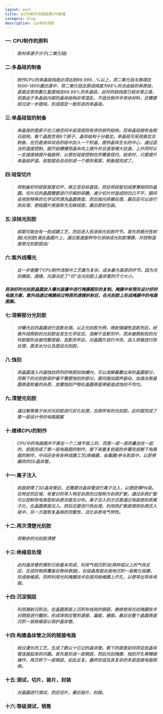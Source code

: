 ```yaml
---
layout: post
title: 从CPU制作流程窥探CPU原理
category: blog
description: cpu制作流程
---
```


### 一: CPU制作的原料
>##### 取材来源于沙子(二氧化硅)

### 二:多晶硅的制备
>##### 制作CPU的单晶硅纯度必须达到99.999...%以上，将二氧化硅与焦煤在1600-1800摄氏度中，将二氧化硅还原成纯度为98%的冶金级的单质硅，紧接这使用氯化氢提纯处99.99%的多晶硅，此时的硅纯度已经非常之高，但是由于多晶硅内部的晶体结构非常混乱，不适合制作半导体材料，还需要经过进一步提纯，形成固定一致形态的单晶硅。

### 三:单晶硅锭的制备
>##### 单晶指的是原子在三维空间中呈现规则有序的排列结构，而单晶硅拥有金刚石结构，每个晶胞含有8个原子，晶体结构十分稳定。单晶硅可采用直拉法制备，在仍是液体状态的硅中加入一个籽晶，提供晶体生长的中心，通过适当的温度控制，就开始慢慢将晶体向上提升并且逐渐增大拉速，上升同时以一定速度绕提升轴旋转，以便在硅锭控制在所需直径内，结束时，只要提升单晶硅炉温，硅锭就会自动形成一个锥形尾部，制备就完成了。

### 四:硅锭切片
>##### 将制备好的硅锭首尾切平，修正至目标直径，然后将硅锭切成厚薄相同的晶圆。切片后的晶圆需要进行仔细的研磨，减少切片时造成的凹凸不平，期间会用到特殊的化学试剂清洗晶圆表面，然后抛光研磨处理，最后还可以进行热处理，使硅圆片表面称为无缺线层，最后密封包装。

### 五:涂抹光刻胶
>##### 前期可能会有一些成膜工艺，然后进入到涂抹光刻胶环节。首先将感光性树脂(光刻胶)滴在晶圆片上，通过高速旋转均匀涂抹成光刻胶薄膜，并控制温度使光刻胶固话/

### 六:紫外线曝光
>##### 这一步是整个CPU制作流程中工艺最为复杂，成本最为高昂的环节。因为光刻模板，透镜，光源决定了"印"在光刻胶上晶体管的尺寸大小。
##### 将涂好的光刻胶晶圆放入曝光装置中进行掩膜图形的复制。掩膜中有预先设计好的电路方案，紫外线透过掩膜经过特质的透镜折射后，在光刻胶上形成掩膜中的电路图案。

### 七:溶解部分光刻胶
>##### 对曝光后的晶圆进行显影处理。以正光刻胶为例，喷射强碱性显影剂后，经紫外线照射的光刻胶会发生化学反应，溶解于显影剂中，而未被照射到的光科胶图形会被完整保留。显影完毕后，对晶圆片进行冲洗，送入烘箱进行热处理，蒸发水分以及固话光刻胶。

### 八:蚀刻
>##### 将晶圆浸入内涵蚀刻药剂的特质刻蚀槽内，可以溶解暴露出来的晶圆部分，而剩下的光刻胶保护着不需要蚀刻的部分。期间施加超声振动，加速去除晶圆表面附着的杂质，放置蚀刻产物在晶圆表面停留造成蚀刻不均匀。


### 九:清楚光刻胶
>##### 通过氧等离子体对光刻胶进行灰化处理，去除所有的光刻胶。此时就完成了第一层设计号的电路图案


### 十:继续CPU的制作
>##### CPU中的电路图并不是在一个二维平面上的，而是一层一层的叠加在一起的，前面完成了第一层电路图的制作，接下来重复前面的步骤完成剩下电路图的制作，中间还会有各种成膜工艺(绝缘膜，金属膜)参与到其中，以获得最终的3D晶体管。

### 十一:离子注入
>##### 前面获得了3D晶体管后，还需要对晶体管进行离子注入，以便获得PN结。在特定的区域，有意识的导入特定杂质的过程称为杂质扩散，通过杂质扩散可以控制导电类型和杂质浓度及分布。离子注入的方式是通过电弧使杂质离子化，在晶圆表面注入。然后还要进行热处理，利用热扩散原理将杂质压入硅中，另一方面恢复晶格的完整性，活化杂质电气特性。

### 十二:再次清楚光刻胶
>##### 将剩余的光刻胶清楚

### 十三:绝缘层处理
>##### 此时晶体管的雏形已经基本完成，利用气相沉积法(两种或以上的气体反应，生成的物质覆盖在物体表面)，在硅晶表面全面地沉积一层氧化硅膜，形成绝缘层。同样利用光科掩膜技术在层间绝缘膜上开孔，以便导出导体电极。

### 十四:沉淀铜层
>##### 利用溅射沉积法，在晶圆表面上沉积布线用的铜层，继续使用光刻掩膜技术对铜层进行雕刻，形成场效应管的源极，漏极，栅极。最后在整个晶圆表面沉积一层绝缘层以保护晶体管。

### 十四:构建晶体管之间的链接电路
>##### 经过漫长的工艺，生成了数以十亿记的晶体管。剩下的就是如何将这些晶体管连接起来的问题。首先是形成一层铜层，然后光刻掩膜，蚀刻开孔等精细操作，再沉积下一层铜层，如此反复。最终形成及其复杂的多层连接电路网络。

### 十五:测试，切片，装片，封装
>##### 对晶圆进行测试，然后切片，最后装片，封装。

### 十六:等级测试，销售













